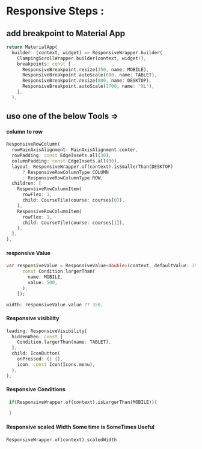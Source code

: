 # Responsive Steps :
## add breakpoint to Material App

```dart
return MaterialApp(
  builder: (context, widget) => ResponsiveWrapper.builder(
    ClampingScrollWrapper.builder(context, widget!),
    breakpoints: const [
      ResponsiveBreakpoint.resize(350, name: MOBILE),
      ResponsiveBreakpoint.autoScale(600, name: TABLET),
      ResponsiveBreakpoint.resize(800, name: DESKTOP),
      ResponsiveBreakpoint.autoScale(1700, name: 'XL'),
    ],
  ),
```

## uso one of the below Tools =>

#### column to row
```dart
ResponsiveRowColumn(
  rowMainAxisAlignment: MainAxisAlignment.center,
  rowPadding: const EdgeInsets.all(30),
  columnPadding: const EdgeInsets.all(30),
  layout: ResponsiveWrapper.of(context).isSmallerThan(DESKTOP)
      ? ResponsiveRowColumnType.COLUMN
      : ResponsiveRowColumnType.ROW,
  children: [
    ResponsiveRowColumnItem(
      rowFlex: 1,
      child: CourseTile(course: courses[0]),
    ),
    ResponsiveRowColumnItem(
      rowFlex: 1,
      child: CourseTile(course: courses[1]),
    ),
  ],
),
```

#### responsive Value

```dart
var responsiveValue = ResponsiveValue<double>(context, defaultValue: 350, valueWhen:[
      const Condition.largerThan(
        name: MOBILE,
        value: 500,
      ),
    ]);

width: responsiveValue.value ?? 350,
```

#### Responsive visibility

```dart
leading: ResponsiveVisibility(
  hiddenWhen: const [
    Condition.largerThan(name: TABLET),
  ],
  child: IconButton(
    onPressed: () {},
    icon: const Icon(Icons.menu),
  ),
),
```

#### Responsive Conditions 

```dart
 if(ResponsiveWrapper.of(context).isLargerThan(MOBILE)){
  
 }
```
#### Responsive scaled Width Some time is SomeTimes Useful

```dart
ResponsiveWrapper.of(context).scaledWidth
```

